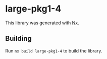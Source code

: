 # large-pkg1-4

This library was generated with [Nx](https://nx.dev).

## Building

Run `nx build large-pkg1-4` to build the library.
